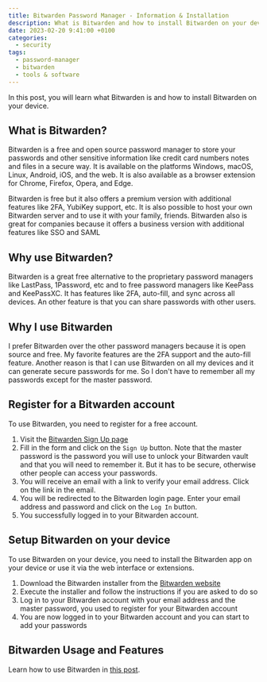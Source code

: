 ```yaml
---
title: Bitwarden Password Manager - Information & Installation
description: What is Bitwarden and how to install Bitwarden on your device
date: 2023-02-20 9:41:00 +0100
categories:
  - security
tags:
  - password-manager
  - bitwarden
  - tools & software
---
```


In this post, you will learn what Bitwarden is and how to install Bitwarden on your device.

## What is Bitwarden?

Bitwarden is a free and open source password manager to store your passwords and other sensitive information like credit card numbers notes and files in a secure way. It is available on the platforms Windows, macOS, Linux, Android, iOS, and the web. It is also available as a browser extension for Chrome, Firefox, Opera, and Edge.

Bitwarden is free but it also offers a premium version with additional features like 2FA, YubiKey support, etc. It is also possible to host your own Bitwarden server and to use it with your family, friends. Bitwarden also is great for companies because it offers a business version with additional features like SSO and SAML

## Why use Bitwarden?

Bitwarden is a great free alternative to the proprietary password managers like LastPass, 1Password, etc and to free password managers like KeePass and KeePassXC. It has features like 2FA, auto-fill, and sync across all devices. An other feature is that you can share passwords with other users.

## Why I use Bitwarden

I prefer Bitwarden over the other password managers because it is open source and free. My favorite features are the 2FA support and the auto-fill feature. Another reason is that I can use Bitwarden on all my devices and it can generate secure passwords for me. So I don't have to remember all my passwords except for the master password.

## Register for a Bitwarden account

To use Bitwarden, you need to register for a free account.

1. Visit the [Bitwarden Sign Up page](https://vault.bitwarden.com/#/register)
2. Fill in the form and click on the `Sign Up` button. Note that the master password is the password you will use to unlock your Bitwarden vault and that you will need to remember it. But it has to be secure, otherwise other people can access your passwords.
3. You will receive an email with a link to verify your email address. Click on the link in the email.
4. You will be redirected to the Bitwarden login page. Enter your email address and password and click on the `Log In` button.
5. You successfully logged in to your Bitwarden account.

## Setup Bitwarden on your device

To use Bitwarden on your device, you need to install the Bitwarden app on your device or use it via the web interface or extensions.

1. Download the Bitwarden installer from the [Bitwarden website](https://bitwarden.com/download/)
2. Execute the installer and follow the instructions if you are asked to do so
3. Log in to your Bitwarden account with your email address and the master password, you used to register for your Bitwarden account
4. You are now logged in to your Bitwarden account and you can start to add your passwords

## Bitwarden Usage and Features

Learn how to use Bitwarden in [this post](/security/bitwarden-password-manager-usage-features/).
